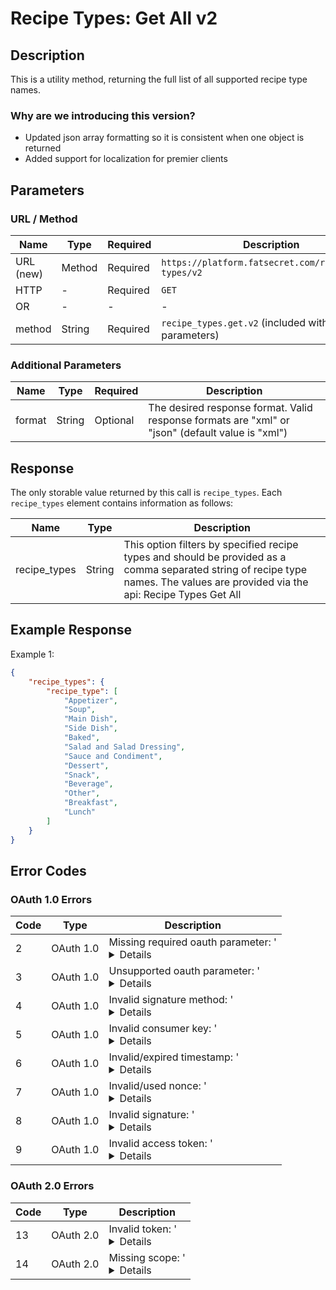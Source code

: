 # Recipe Types: Get All v2

## Description
This is a utility method, returning the full list of all supported recipe type names.

### Why are we introducing this version?
- Updated json array formatting so it is consistent when one object is returned
- Added support for localization for premier clients

## Parameters

### URL / Method
| Name | Type | Required | Description |
|------|------|----------|-------------|
| URL (new) | Method | Required | `https://platform.fatsecret.com/rest/recipe-types/v2` |
| HTTP | - | Required | `GET` |
| OR | - | - | - |
| method | String | Required | `recipe_types.get.v2` (included with other parameters) |

### Additional Parameters
| Name | Type | Required | Description |
|------|------|----------|-------------|
| format | String | Optional | The desired response format. Valid response formats are "xml" or "json" (default value is "xml") |

## Response
The only storable value returned by this call is `recipe_types`.
Each `recipe_types` element contains information as follows:

| Name | Type | Description |
|------|------|-------------|
| recipe_types | String | This option filters by specified recipe types and should be provided as a comma separated string of recipe type names. The values are provided via the api: Recipe Types Get All |

## Example Response
Example 1:
```json
{
    "recipe_types": {
        "recipe_type": [
            "Appetizer",
            "Soup",
            "Main Dish",
            "Side Dish",
            "Baked",
            "Salad and Salad Dressing",
            "Sauce and Condiment",
            "Dessert",
            "Snack",
            "Beverage",
            "Other",
            "Breakfast",
            "Lunch"
        ]
    }
}
```

## Error Codes

### OAuth 1.0 Errors
| Code | Type | Description |
|------|------|-------------|
| 2 | OAuth 1.0 | Missing required oauth parameter: '<details>' |
| 3 | OAuth 1.0 | Unsupported oauth parameter: '<details>' |
| 4 | OAuth 1.0 | Invalid signature method: '<details>' |
| 5 | OAuth 1.0 | Invalid consumer key: '<details>' |
| 6 | OAuth 1.0 | Invalid/expired timestamp: '<details>' |
| 7 | OAuth 1.0 | Invalid/used nonce: '<details>' |
| 8 | OAuth 1.0 | Invalid signature: '<details>' |
| 9 | OAuth 1.0 | Invalid access token: '<details>' |

### OAuth 2.0 Errors
| Code | Type | Description |
|------|------|-------------|
| 13 | OAuth 2.0 | Invalid token: '<details>' |
| 14 | OAuth 2.0 | Missing scope: '<details>' |
